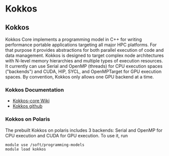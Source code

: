 # Kokkos

## Kokkos

Kokkos Core implements a programming model in C++ for writing performance
portable applications targeting all major HPC platforms. For that purpose it
provides abstractions for both parallel execution of code and data
management. Kokkos is designed to target complex node architectures with
N-level memory hierarchies and multiple types of execution resources. It
currently can use Serial and OpenMP (threads) for CPU execution spaces
("backends") and CUDA, HIP, SYCL, and OpenMPTarget for GPU execution
spaces. By convention, Kokkos only allows one GPU backend at a time.

### Kokkos Documentation

* [Kokkos-core Wiki](https://kokkos.github.io/kokkos-core-wiki/)
* [Kokkos github](https://github.com/kokkos/kokkos)

### Kokkos on Polaris

The prebuilt Kokkos on polaris includes 3 backends: Serial and OpenMP for CPU
execution and CUDA for GPU execution. To use it, run

```
module use /soft/programming-models
module load kokkos
```



